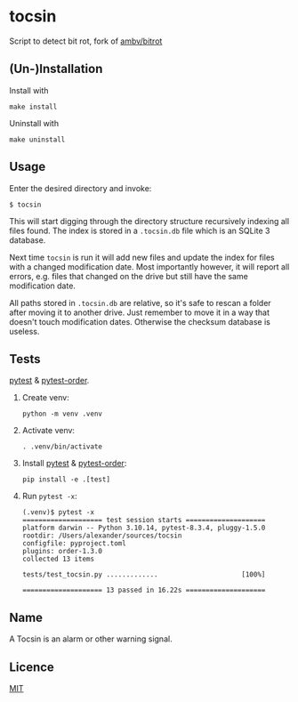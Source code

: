 # tocsin

Script to detect bit rot, fork of [ambv/bitrot](https://github.com/ambv/bitrot)

## (Un-)Installation
Install with
```shell
make install
```
Uninstall with
```shell
make uninstall
```

## Usage

Enter the desired directory and invoke:
```shell
$ tocsin
```
This will start digging through the directory structure recursively indexing
all files found. The index is stored in a `.tocsin.db` file which is an SQLite
3 database.

Next time `tocsin` is run it will add new files and update the index for files
with a changed modification date. Most importantly however, it will report all
errors, e.g. files that changed on the drive but still have the same
modification date.

All paths stored in `.tocsin.db` are relative, so it's safe to rescan a folder
after moving it to another drive. Just remember to move it in a way that doesn't
touch modification dates. Otherwise the checksum database is useless.

## Tests

[pytest](https://pypi.org/p/pytest) &
[pytest-order](https://pypi.org/p/pytest-order).

1. Create venv:
   ```shell
   python -m venv .venv
   ```
2. Activate venv:
   ```shell
   . .venv/bin/activate
   ```
3. Install [pytest](https://pypi.org/p/pytest) &
   [pytest-order](https://pypi.org/p/pytest-order):
   ```shell
   pip install -e .[test]
   ```
4. Run `pytest -x`:
   ```shell
   (.venv)$ pytest -x
   ==================== test session starts ====================
   platform darwin -- Python 3.10.14, pytest-8.3.4, pluggy-1.5.0
   rootdir: /Users/alexander/sources/tocsin
   configfile: pyproject.toml
   plugins: order-1.3.0
   collected 13 items

   tests/test_tocsin.py .............                     [100%]

   ==================== 13 passed in 16.22s ====================
   ```

## Name
A Tocsin is an alarm or other warning signal.

## Licence
[MIT](https://opensource.org/license/MIT)
